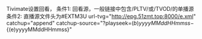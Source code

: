 



Tivimate设置回看，
条件1:  回看源，一般链接中包含/PLTV/或/TVOD/的单播源
条件2: 直播源文件头为#EXTM3U url-tvg="http://epg.51zmt.top:8000/e.xml" catchup="append" catchup-source="?playseek=${(b)yyyyMMddHHmmss}-${(e)yyyyMMddHHmmss}"

